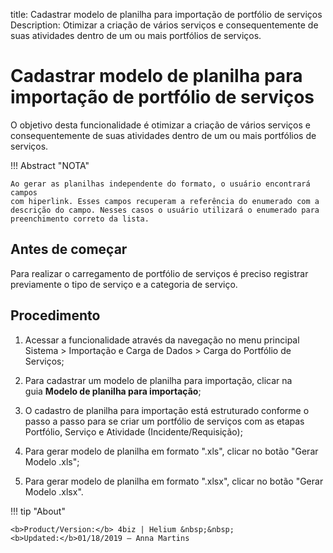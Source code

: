 title: Cadastrar modelo de planilha para importação de portfólio de serviços
Description: Otimizar a criação de vários serviços e consequentemente de suas atividades dentro de um ou mais portfólios de serviços.
# Cadastrar modelo de planilha para importação de portfólio de serviços

O objetivo desta funcionalidade é otimizar a criação de vários serviços e
consequentemente de suas atividades dentro de um ou mais portfólios de serviços.

!!! Abstract "NOTA"

    Ao gerar as planilhas independente do formato, o usuário encontrará campos
    com hiperlink. Esses campos recuperam a referência do enumerado com a
    descrição do campo. Nesses casos o usuário utilizará o enumerado para
    preenchimento correto da lista.

Antes de começar
--------------------

Para realizar o carregamento de portfólio de serviços é preciso registrar
previamente o tipo de serviço e a categoria de serviço.

Procedimento
----------------

1.  Acessar a funcionalidade através da navegação no menu principal Sistema \>
    Importação e Carga de Dados \> Carga do Portfólio de Serviços;

2.  Para cadastrar um modelo de planilha para importação, clicar na
    guia **Modelo de planilha para importação**;

3.  O cadastro de planilha para importação está estruturado conforme o passo a
    passo para se criar um portfólio de serviços com as etapas Portfólio,
    Serviço e Atividade (Incidente/Requisição);

4.  Para gerar modelo de planilha em formato ".xls", clicar no botão "Gerar
    Modelo .xls";

5.  Para gerar modelo de planilha em formato ".xlsx", clicar no botão "Gerar
    Modelo .xlsx".


!!! tip "About"

    <b>Product/Version:</b> 4biz | Helium &nbsp;&nbsp;
    <b>Updated:</b>01/18/2019 – Anna Martins
